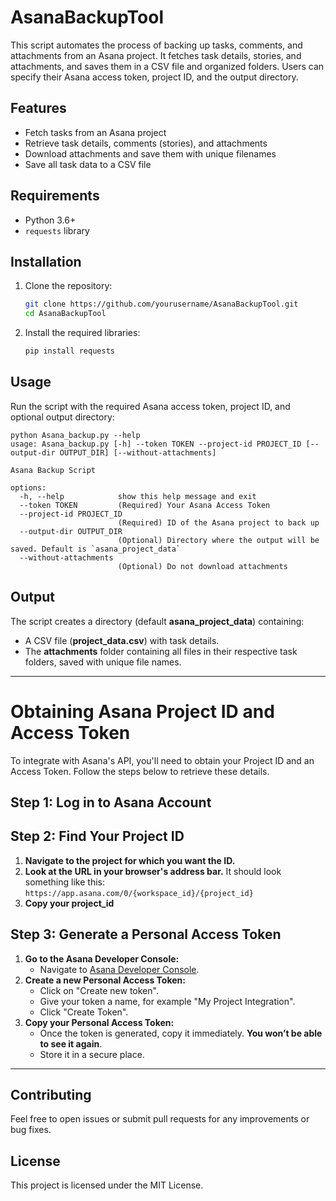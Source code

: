 # AsanaBackupTool
This script automates the process of backing up tasks, comments, and attachments from an Asana project. It fetches task details, stories, and attachments, and saves them in a CSV file and organized folders. Users can specify their Asana access token, project ID, and the output directory.

## Features

- Fetch tasks from an Asana project
- Retrieve task details, comments (stories), and attachments
- Download attachments and save them with unique filenames
- Save all task data to a CSV file

## Requirements

- Python 3.6+
- `requests` library

## Installation

1. Clone the repository:
    ```bash
    git clone https://github.com/yourusername/AsanaBackupTool.git
    cd AsanaBackupTool
    ```

2. Install the required libraries:
    ```bash
    pip install requests
    ```

## Usage
Run the script with the required Asana access token, project ID, and optional output directory:

```
python Asana_backup.py --help
usage: Asana_backup.py [-h] --token TOKEN --project-id PROJECT_ID [--output-dir OUTPUT_DIR] [--without-attachments]

Asana Backup Script

options:
  -h, --help            show this help message and exit
  --token TOKEN         (Required) Your Asana Access Token
  --project-id PROJECT_ID
                        (Required) ID of the Asana project to back up
  --output-dir OUTPUT_DIR
                        (Optional) Directory where the output will be saved. Default is `asana_project_data`
  --without-attachments
                        (Optional) Do not download attachments
```
                       
## Output
The script creates a directory (default **asana_project_data**) containing:
- A CSV file (**project_data.csv**) with task details.
- The **attachments** folder containing all files in their respective task folders, saved with unique file names.

_____________________________________________________________________________________
# Obtaining Asana Project ID and Access Token

To integrate with Asana's API, you'll need to obtain your Project ID and an Access Token. Follow the steps below to retrieve these details.

## Step 1: Log in to Asana Account

## Step 2: Find Your Project ID
1. **Navigate to the project for which you want the ID.**
2. **Look at the URL in your browser's address bar.** It should look something like this:
   ```https://app.asana.com/0/{workspace_id}/{project_id}```
3. **Copy your project_id**

## Step 3: Generate a Personal Access Token
1. **Go to the Asana Developer Console:**
   - Navigate to [Asana Developer Console](https://app.asana.com/0/developer-console).
2. **Create a new Personal Access Token:**
   - Click on "Create new token".
   - Give your token a name, for example "My Project Integration".
   - Click "Create Token".
3. **Copy your Personal Access Token:**
   - Once the token is generated, copy it immediately. **You won’t be able to see it again**. 
   - Store it in a secure place.
___________________________________________________________________________________

## Contributing
Feel free to open issues or submit pull requests for any improvements or bug fixes.

## License
This project is licensed under the MIT License.  

